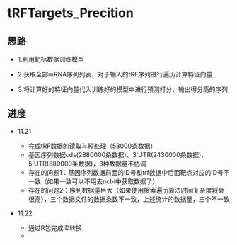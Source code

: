 # tRFTargets_Precition

## 思路
+ 1.利用靶标数据训练模型  

+ 2.获取全部mRNA序列列表，对于输入的tRF序列进行遍历计算特征向量  

+ 3.将计算好的特征向量代入训练好的模型中进行预测打分，输出得分高的序列  


## 进度
+ 11.21  
  + 完成tRF数据的读取与预处理（58000条数据）
  + 基因序列数据cds(2880000条数据)、3'UTR(2430000条数据)、5'UTR(880000条数据)，3种数据量不协调
  + 存在的问题1：基因序列数据前面的ID号和trf数据中后面靶点对应的ID号不一致（如果一致可以不用去ncbi中获取数据了）
  + 存在的问题2：序列数据量巨大（如果使用搜索遍历算法时间复杂度将会很高），三个数据文件的数据条数不一致，上述统计的数据量，三个不一致

+ 11.22  
  + 通过R包完成ID转换
  + 




